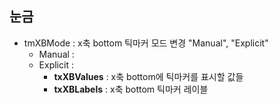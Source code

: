 ## 눈금
* tmXBMode : x축 bottom 틱마커 모드 변경 "Manual", "Explicit" 
  * Manual :
  * Explicit : 
    * __txXBValues__ : x축 bottom에 틱마커를 표시할 값들
    * __txXBLabels__ : x축 bottom 틱마커 레이블
